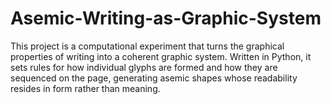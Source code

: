 # Asemic-Writing-as-Graphic-System
This project is a computational experiment that turns the graphical properties of writing into a coherent graphic system. Written in Python, it sets rules for how individual glyphs are formed and how they are sequenced on the page, generating asemic shapes whose readability resides in form rather than meaning. 
